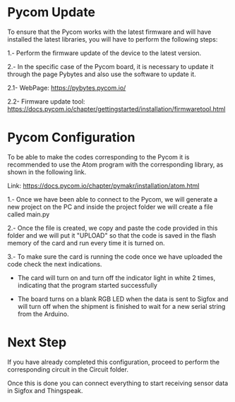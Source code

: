 # Pycom Update

To ensure that the Pycom works with the latest firmware and will have installed the latest libraries, you will have to perform the following steps:

1.- Perform the firmware update of the device to the latest version.

2.- In the specific case of the Pycom board, it is necessary to update it through the page Pybytes and also use the software to update it.

2.1- WebPage: https://pybytes.pycom.io/

2.2- Firmware update tool: https://docs.pycom.io/chapter/gettingstarted/installation/firmwaretool.html

# Pycom Configuration

To be able to make the codes corresponding to the Pycom it is recommended to use the Atom program with the corresponding library, as shown in the following link.

Link: https://docs.pycom.io/chapter/pymakr/installation/atom.html

1.- Once we have been able to connect to the Pycom, we will generate a new project on the PC and inside the project folder we will create a file called main.py

2.- Once the file is created, we copy and paste the code provided in this folder and we will put it "UPLOAD" so that the code is saved in the flash memory of the card and run every time it is turned on.

3.- To make sure the card is running the code once we have uploaded the code check the next indications.

- The card will turn on and turn off the indicator light in white 2 times, indicating that the program started successfully

- The board turns on a blank RGB LED when the data is sent to Sigfox and will turn off when the shipment is finished to wait for a new serial string from the Arduino.

# Next Step

If you have already completed this configuration, proceed to perform the corresponding circuit in the Circuit folder.

Once this is done you can connect everything to start receiving sensor data in Sigfox and Thingspeak.

